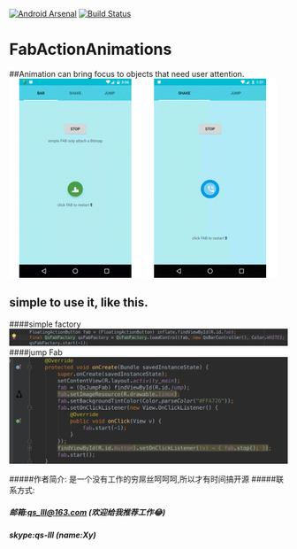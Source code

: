 [![Android Arsenal](https://img.shields.io/badge/Android%20Arsenal-FabActionAnimations-green.svg?style=true)](https://android-arsenal.com/details/1/3632)
[![Build Status](https://travis-ci.org/kyze8439690/RevealLayout.svg?branch=master)](https://travis-ci.org/qs-lll/FabActionAnimations)  
# FabActionAnimations
##Animation can bring focus to objects that need user attention.
![](img/QsBarSimple.gif)
![](img/QsAnimation12.gif)


## simple to use it, like this.
####simple factory
![](img/simplebar.png)
####jump Fab
![](img/simpleuse.png)

#####作者简介: 是一个没有工作的穷屌丝呵呵呵,所以才有时间搞开源
#####联系方式: 

#####          邮箱:qs_lll@163.com     (欢迎给我推荐工作😂)
#####          skype:qs-lll (name:Xy)
          
